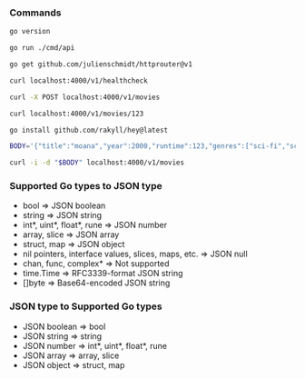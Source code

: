 ### Commands
```sh
go version
```

```sh
go run ./cmd/api
```

```sh
go get github.com/julienschmidt/httprouter@v1
```

```sh
curl localhost:4000/v1/healthcheck
```

```sh
curl -X POST localhost:4000/v1/movies
```

```sh
curl localhost:4000/v1/movies/123
```

```sh
go install github.com/rakyll/hey@latest
```

```sh
BODY='{"title":"moana","year":2000,"runtime":123,"genres":["sci-fi","sci-f"]}'
```

```sh
curl -i -d "$BODY" localhost:4000/v1/movies
```

### Supported Go types to JSON type
- bool ⇒ JSON boolean
- string ⇒ JSON string
- int*, uint*, float*, rune ⇒ JSON number
- array, slice ⇒ JSON array
- struct, map ⇒ JSON object
- nil pointers, interface values, slices, maps, etc. ⇒ JSON null
- chan, func, complex* ⇒ Not supported
- time.Time ⇒ RFC3339-format JSON string
- []byte ⇒ Base64-encoded JSON string

### JSON type to Supported Go types 
- JSON boolean ⇒ bool
- JSON string ⇒ string
- JSON number ⇒ int*, uint*, float*, rune
- JSON array ⇒ array, slice
- JSON object ⇒ struct, map